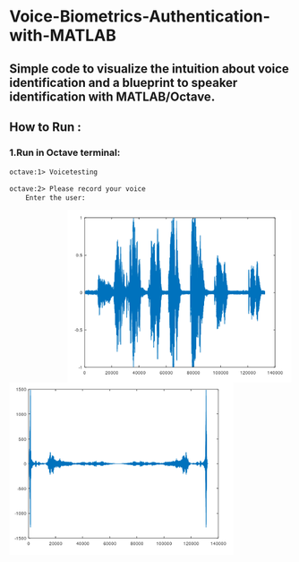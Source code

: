 # Voice-Biometrics-Authentication-with-MATLAB
Simple code to visualize the intuition about voice identification and a blueprint to speaker identification with MATLAB/Octave.
---
## How to Run :
 ### 1.Run in Octave terminal:
  ```
  octave:1> Voicetesting 
  ```
  ```
  octave:2> Please record your voice
      Enter the user:
  ```
 <img src="https://github.com/dz07/Voice-Biometrics-Authentication-with-MATLAB/blob/master/Soundcap.PNG" width="400" img align="right" title="Sound representation">
<img src="https://github.com/dz07/Voice-Biometrics-Authentication-with-MATLAB/blob/master/FFTcap.PNG" width="400" img align="left" title="FFT plot function">
